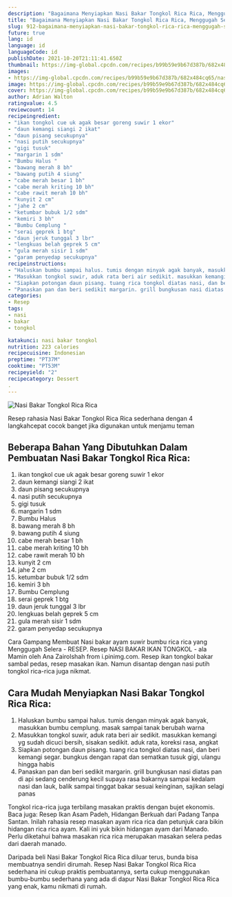 ```yaml
---
description: "Bagaimana Menyiapkan Nasi Bakar Tongkol Rica Rica, Menggugah Selera"
title: "Bagaimana Menyiapkan Nasi Bakar Tongkol Rica Rica, Menggugah Selera"
slug: 912-bagaimana-menyiapkan-nasi-bakar-tongkol-rica-rica-menggugah-selera
future: true
lang: id
language: id
languageCode: id
publishDate: 2021-10-20T21:11:41.650Z 
thumbnail: https://img-global.cpcdn.com/recipes/b99b59e9b67d387b/682x484cq65/nasi-bakar-tongkol-rica-rica-foto-resep-utama.png
images:
- https://img-global.cpcdn.com/recipes/b99b59e9b67d387b/682x484cq65/nasi-bakar-tongkol-rica-rica-foto-resep-utama.png
image: https://img-global.cpcdn.com/recipes/b99b59e9b67d387b/682x484cq65/nasi-bakar-tongkol-rica-rica-foto-resep-utama.png
cover: https://img-global.cpcdn.com/recipes/b99b59e9b67d387b/682x484cq65/nasi-bakar-tongkol-rica-rica-foto-resep-utama.png
author: Adrian Walton
ratingvalue: 4.5
reviewcount: 14
recipeingredient:
- "ikan tongkol cue uk agak besar goreng suwir 1 ekor"
- "daun kemangi siangi 2 ikat"
- "daun pisang secukupnya"
- "nasi putih secukupnya"
- "gigi tusuk"
- "margarin 1 sdm"
- "Bumbu Halus "
- "bawang merah 8 bh"
- "bawang putih 4 siung"
- "cabe merah besar 1 bh"
- "cabe merah kriting 10 bh"
- "cabe rawit merah 10 bh"
- "kunyit 2 cm"
- "jahe 2 cm"
- "ketumbar bubuk 1/2 sdm"
- "kemiri 3 bh"
- "Bumbu Cemplung "
- "serai geprek 1 btg"
- "daun jeruk tunggal 3 lbr"
- "lengkuas belah geprek 5 cm"
- "gula merah sisir 1 sdm"
- "garam penyedap secukupnya"
recipeinstructions:
- "Haluskan bumbu sampai halus. tumis dengan minyak agak banyak, masukkan bumbu cemplung. masak sampai tanak berubah warna"
- "Masukkan tongkol suwir, aduk rata beri air sedikit. masukkan kemangi yg sudah dicuci bersih, sisakan sedikit. aduk rata, koreksi rasa, angkat"
- "Siapkan potongan daun pisang. tuang rica tongkol diatas nasi, dan beri kemangi segar. bungkus dengan rapat dan sematkan tusuk gigi, ulangu hingga habis"
- "Panaskan pan dan beri sedikit margarin. grill bungkusan nasi diatas pan di api sedang cenderung kecil supaya rasa bakarnya sampai kedalam nasi dan lauk, balik sampai tinggat bakar sesuai keinginan, sajikan selagi panas"
categories:
- Resep
tags:
- nasi
- bakar
- tongkol

katakunci: nasi bakar tongkol 
nutrition: 223 calories
recipecuisine: Indonesian
preptime: "PT37M"
cooktime: "PT53M"
recipeyield: "2"
recipecategory: Dessert
. 
---
```



![Nasi Bakar Tongkol Rica Rica](https://img-global.cpcdn.com/recipes/b99b59e9b67d387b/682x484cq65/nasi-bakar-tongkol-rica-rica-foto-resep-utama.png)

Resep rahasia Nasi Bakar Tongkol Rica Rica  sederhana dengan 4 langkahcepat cocok banget jika digunakan untuk menjamu teman

<!--inarticleads1-->

## Beberapa Bahan Yang Dibutuhkan Dalam Pembuatan Nasi Bakar Tongkol Rica Rica:

1. ikan tongkol cue uk agak besar goreng suwir 1 ekor
1. daun kemangi siangi 2 ikat
1. daun pisang secukupnya
1. nasi putih secukupnya
1. gigi tusuk
1. margarin 1 sdm
1. Bumbu Halus 
1. bawang merah 8 bh
1. bawang putih 4 siung
1. cabe merah besar 1 bh
1. cabe merah kriting 10 bh
1. cabe rawit merah 10 bh
1. kunyit 2 cm
1. jahe 2 cm
1. ketumbar bubuk 1/2 sdm
1. kemiri 3 bh
1. Bumbu Cemplung 
1. serai geprek 1 btg
1. daun jeruk tunggal 3 lbr
1. lengkuas belah geprek 5 cm
1. gula merah sisir 1 sdm
1. garam penyedap secukupnya

Cara Gampang Membuat Nasi bakar ayam suwir bumbu rica rica yang Menggugah Selera - RESEP. Resep NASI BAKAR IKAN TONGKOL - ala Mamin oleh Ana Zairolshah from i.pinimg.com. Resep ikan tongkol bakar sambal pedas, resep masakan ikan. Namun disantap dengan nasi putih tongkol rica-rica juga nikmat. 

<!--inarticleads2-->

## Cara Mudah Menyiapkan Nasi Bakar Tongkol Rica Rica:

1. Haluskan bumbu sampai halus. tumis dengan minyak agak banyak, masukkan bumbu cemplung. masak sampai tanak berubah warna
1. Masukkan tongkol suwir, aduk rata beri air sedikit. masukkan kemangi yg sudah dicuci bersih, sisakan sedikit. aduk rata, koreksi rasa, angkat
1. Siapkan potongan daun pisang. tuang rica tongkol diatas nasi, dan beri kemangi segar. bungkus dengan rapat dan sematkan tusuk gigi, ulangu hingga habis
1. Panaskan pan dan beri sedikit margarin. grill bungkusan nasi diatas pan di api sedang cenderung kecil supaya rasa bakarnya sampai kedalam nasi dan lauk, balik sampai tinggat bakar sesuai keinginan, sajikan selagi panas


Tongkol rica-rica juga terbilang masakan praktis dengan bujet ekonomis. Baca juga: Resep Ikan Asam Padeh, Hidangan Berkuah dari Padang Tanpa Santan. Inilah rahasia resep masakan ayam rica rica dan petunjuk cara bikin hidangan rica rica ayam. Kali ini yuk bikin hidangan ayam dari Manado. Perlu diketahui bahwa masakan rica rica merupakan masakan selera pedas dari daerah manado. 

Daripada   beli  Nasi Bakar Tongkol Rica Rica  diluar terus, bunda  bisa membuatnya sendiri dirumah. Resep  Nasi Bakar Tongkol Rica Rica  sederhana ini cukup praktis pembuatannya, serta cukup menggunakan bumbu-bumbu sederhana yang ada di dapur  Nasi Bakar Tongkol Rica Rica  yang enak, kamu nikmati di rumah.
